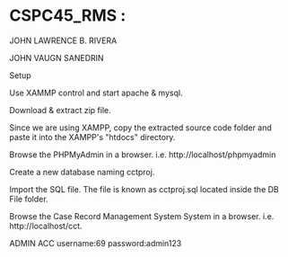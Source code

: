# CSPC45_RMS : 
JOHN LAWRENCE B. RIVERA

JOHN VAUGN SANEDRIN

Setup

Use XAMMP control and start apache & mysql.

Download & extract zip file.

Since we are using XAMPP, copy the extracted source code folder and paste it into the XAMPP's "htdocs" directory.

Browse the PHPMyAdmin in a browser. i.e. http://localhost/phpmyadmin

Create a new database naming cctproj.

Import the SQL file. The file is known as cctproj.sql located inside the  DB File folder.

Browse the Case Record Management System System in a browser. i.e. http://localhost/cct.


ADMIN ACC
username:69
password:admin123
